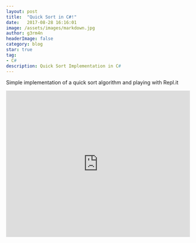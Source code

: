 ```yaml
---
layout: post
title:  "Quick Sort in C#!"
date:   2017-08-28 16:16:01 
image: /assets/images/markdown.jpg
author: g3rm4n
headerImage: false
category: blog
star: true
tag:
- C#
description: Quick Sort Implementation in C#
---
```


Simple implementation of a quick sort algorithm and playing with Repl.it


<iframe height="400px" width="100%" src="https://repl.it/@ImaMonsta/Quick-Sort?lite=true" scrolling="no" frameborder="no" allowtransparency="true" allowfullscreen="true" sandbox="allow-forms allow-pointer-lock allow-popups allow-same-origin allow-scripts allow-modals"></iframe>
